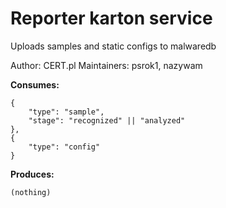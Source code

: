 # Reporter karton service

Uploads samples and static configs to malwaredb

Author: CERT.pl
Maintainers: psrok1, nazywam

**Consumes:**
```
{
    "type": "sample",
    "stage": "recognized" || "analyzed"
},
{
    "type": "config"
}
```

**Produces:**
```
(nothing)
```
